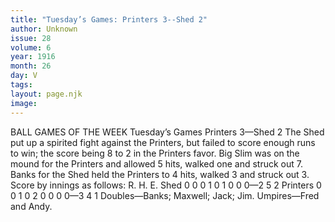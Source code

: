 ```yaml
---
title: "Tuesday’s Games: Printers 3--Shed 2"
author: Unknown
issue: 28
volume: 6
year: 1916
month: 26
day: V
tags:
layout: page.njk
image:
---
```

BALL GAMES OF THE WEEK    Tuesday’s Games    Printers 3—Shed 2       The Shed put up a spirited fight against the Printers, but failed to score enough runs to win; the score being 8 to 2 in the Printers favor.       Big Slim was on the mound for the Printers and allowed 5 hits, walked one and struck out 7.       Banks for the Shed held the Printers to 4 hits, walked 3 and struck out 3.       Score by innings as follows:       R. H. E. Shed 0 0 0 1 0 1 0 0 0—2 5 2 Printers 0 0 1 0 2 0 0 0 0—3 4 1       Doubles—Banks; Maxwell; Jack; Jim.       Umpires—Fred and Andy.    

